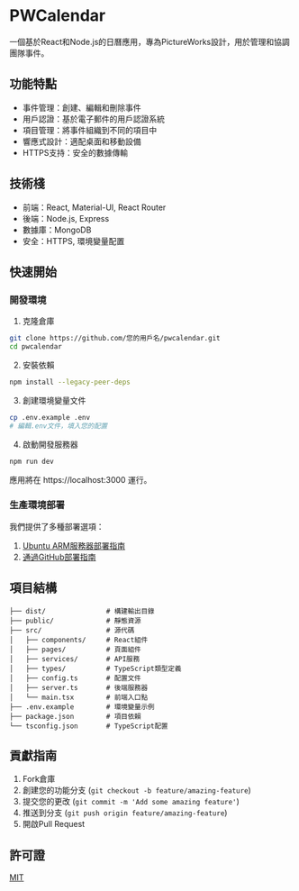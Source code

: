 # PWCalendar

一個基於React和Node.js的日曆應用，專為PictureWorks設計，用於管理和協調團隊事件。

## 功能特點

- 事件管理：創建、編輯和刪除事件
- 用戶認證：基於電子郵件的用戶認證系統
- 項目管理：將事件組織到不同的項目中
- 響應式設計：適配桌面和移動設備
- HTTPS支持：安全的數據傳輸

## 技術棧

- 前端：React, Material-UI, React Router
- 後端：Node.js, Express
- 數據庫：MongoDB
- 安全：HTTPS, 環境變量配置

## 快速開始

### 開發環境

1. 克隆倉庫

```bash
git clone https://github.com/您的用戶名/pwcalendar.git
cd pwcalendar
```

2. 安裝依賴

```bash
npm install --legacy-peer-deps
```

3. 創建環境變量文件

```bash
cp .env.example .env
# 編輯.env文件，填入您的配置
```

4. 啟動開發服務器

```bash
npm run dev
```

應用將在 https://localhost:3000 運行。

### 生產環境部署

我們提供了多種部署選項：

1. [Ubuntu ARM服務器部署指南](./DEPLOY.md)
2. [通過GitHub部署指南](./GITHUB_DEPLOY.md)

## 項目結構

```
├── dist/               # 構建輸出目錄
├── public/             # 靜態資源
├── src/                # 源代碼
│   ├── components/     # React組件
│   ├── pages/          # 頁面組件
│   ├── services/       # API服務
│   ├── types/          # TypeScript類型定義
│   ├── config.ts       # 配置文件
│   ├── server.ts       # 後端服務器
│   └── main.tsx        # 前端入口點
├── .env.example        # 環境變量示例
├── package.json        # 項目依賴
└── tsconfig.json       # TypeScript配置
```

## 貢獻指南

1. Fork倉庫
2. 創建您的功能分支 (`git checkout -b feature/amazing-feature`)
3. 提交您的更改 (`git commit -m 'Add some amazing feature'`)
4. 推送到分支 (`git push origin feature/amazing-feature`)
5. 開啟Pull Request

## 許可證

[MIT](LICENSE)
